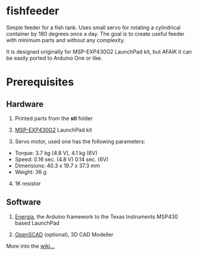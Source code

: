 # fishfeeder
Simple feeder for a fish tank. Uses small servo for rotating a cylindrical container by 180 degrees once a day. 
The goal is to create useful feeder with minimum parts and without any complexity.

It is designed originally for MSP-EXP430G2 LaunchPad kit, but AFAIK it can be easily ported to Arduino One or like.

# Prerequisites

## Hardware

1. Printed parts from the **stl** folder

2. [MSP-EXP430G2](http://www.ti.com/tool/MSP-EXP430G2) LaunchPad kit 

3. Servo motor, used one has the following parameters:

  * Torque: 3.7 kg (4.8 V), 4.1 kg (6V)
  * Speed: 0.16 sec. (4.8 V) 0.14 sec. (6V)
  * Dimensions: 40.3 x 19.7 x 37.3 mm
  * Weight: 36 g
  
4. 1K resistor

## Software

1. [Energia](http://energia.nu/), the Arduino framework to the Texas Instruments MSP430 based LaunchPad 

2. [OpenSCAD](http://www.openscad.org/) (optional), 3D CAD Modeller 

More into the [wiki...](https://github.com/alpinistbg/fishfeeder/wiki)
